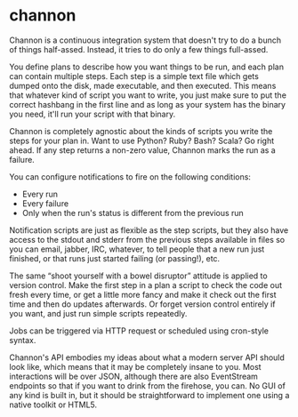 # channon

Channon is a continuous integration system that doesn't try to do
a bunch of things half-assed. Instead, it tries to do only a few things
full-assed.

You define plans to describe how you want things to be run, and each
plan can contain multiple steps. Each step is a simple text file which
gets dumped onto the disk, made executable, and then executed. This means
that whatever kind of script you want to write, you just make sure to put
the correct hashbang in the first line and as long as your system has
the binary you need, it'll run your script with that binary.

Channon is completely agnostic about the kinds of scripts you write the
steps for your plan in. Want to use Python? Ruby? Bash? Scala? Go right
ahead. If any step returns a non-zero value, Channon marks the run as a
failure.

You can configure notifications to fire on the following conditions:

 * Every run
 * Every failure
 * Only when the run's status is different from the previous run

Notification scripts are just as flexible as the step scripts, but 
they also have access to the stdout and stderr from the previous steps
available in files so you can email, jabber, IRC, whatever, to tell
people that a new run just finished, or that runs just started failing
(or passing!), etc.

The same “shoot yourself with a bowel disruptor” attitude is applied to
version control. Make the first step in a plan a script to check the code
out fresh every time, or get a little more fancy and make it check out
the first time and then do updates afterwards. Or forget version control
entirely if you want, and just run simple scripts repeatedly.

Jobs can be triggered via HTTP request or scheduled using cron-style
syntax.

Channon's API embodies my ideas about what a modern server API should
look like, which means that it may be completely insane to you. Most
interactions will be over JSON, although there are also EventStream
endpoints so that if you want to drink from the firehose, you can. No
GUI of any kind is built in, but it should be straightforward to
implement one using a native toolkit or HTML5.
